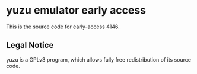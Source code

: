 yuzu emulator early access
=============

This is the source code for early-access 4146.

## Legal Notice

yuzu is a GPLv3 program, which allows fully free redistribution of its source code.